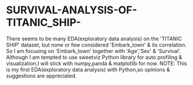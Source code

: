 # SURVIVAL-ANALYSIS-OF-TITANIC_SHIP-
There seems to be many EDA(exploratory data analysis) on the 'TITANIC SHIP' dataset, but none or few considered 'Embark_town' &amp; its correlation.    So I am focusing on 'Embark_town' together with 'Age','Sex' &amp; 'Survival'. Although I am tempted to use sweetviz Python library for auto profiling &amp; visualization,I will stick with numpy,panda &amp; matplotlib for now.  NOTE: This is my first EDA(exploratory data analysis) with Python,so opinions &amp; suggestions are appreciated.
